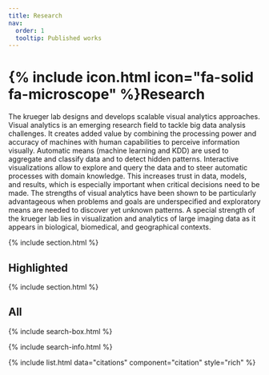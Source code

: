 ```yaml
---
title: Research
nav:
  order: 1
  tooltip: Published works
---
```


# {% include icon.html icon="fa-solid fa-microscope" %}Research

The krueger lab designs and develops scalable visual analytics approaches. Visual analytics is an emerging research field to tackle big data analysis challenges. It creates added value by combining the processing power and accuracy of machines with human capabilities to perceive information visually. Automatic means (machine learning and KDD) are used to aggregate and classify data and to detect hidden patterns. Interactive visualizations allow to explore and query the data and to steer automatic processes with domain knowledge. This increases trust in data, models, and results, which is especially important when critical decisions need to be made. The strengths of visual analytics have been shown to be particularly advantageous when problems and goals are underspecified and exploratory means are needed to discover yet unknown patterns. A special strength of the krueger lab lies in visualization and analytics of large imaging data as it appears  in biological, biomedical, and geographical contexts.

{% include section.html %}

## Highlighted

{% include section.html %}

## All

{% include search-box.html %}

{% include search-info.html %}

{% include list.html data="citations" component="citation" style="rich" %}
